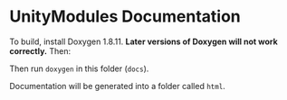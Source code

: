 # UnityModules Documentation

To build, install Doxygen 1.8.11. **Later versions of Doxygen will not work correctly.** Then:

Then run `doxygen` in this folder (`docs`).

Documentation will be generated into a folder called `html`.